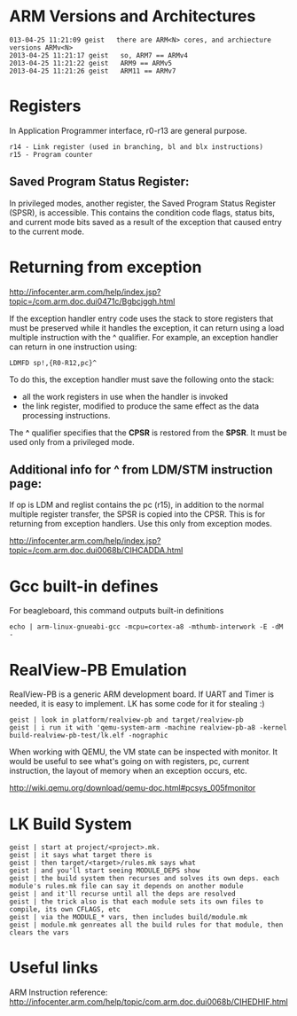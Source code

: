 ARM Versions and Architectures
===============================

    013-04-25 11:21:09 geist   there are ARM<N> cores, and archiecture
    versions ARMv<N>
    2013-04-25 11:21:17 geist   so, ARM7 == ARMv4
    2013-04-25 11:21:22 geist   ARM9 == ARMv5
    2013-04-25 11:21:26 geist   ARM11 == ARMv7

Registers
=========
In Application Programmer interface, r0-r13 are general purpose.

    r14 - Link register (used in branching, bl and blx instructions)
    r15 - Program counter

Saved Program Status Register:
------------------------------
In privileged modes, another register, the Saved Program Status Register
(SPSR), is accessible. This contains the condition code flags, status
bits, and current mode bits saved as a result of the exception that
caused entry to the current mode.

Returning from exception
========================
http://infocenter.arm.com/help/index.jsp?topic=/com.arm.doc.dui0471c/Bgbcjggh.html

If the exception handler entry code uses the stack to store registers
that must be preserved while it handles the exception, it can return
using a load multiple instruction with the ^ qualifier. For example, an
exception handler can return in one instruction using:

    LDMFD sp!,{R0-R12,pc}^

To do this, the exception handler must save the following onto the
stack:
* all the work registers in use when the handler is invoked
* the link register, modified to produce the same effect as the data processing instructions.

The __^__ qualifier specifies that the __CPSR__ is restored from the __SPSR__. It
must be used only from a privileged mode.

Additional info for ^ from LDM/STM instruction page:
----------------------------------------------------
If op is LDM and reglist contains the pc (r15), in addition to the
normal multiple register transfer, the SPSR is copied into the CPSR.
This is for returning from exception handlers. Use this only from
exception modes.

http://infocenter.arm.com/help/index.jsp?topic=/com.arm.doc.dui0068b/CIHCADDA.html

Gcc built-in defines
====================
For beagleboard, this command outputs built-in definitions

    echo | arm-linux-gnueabi-gcc -mcpu=cortex-a8 -mthumb-interwork -E -dM -

RealView-PB Emulation
=====================
RealView-PB is a generic ARM development board. If UART and Timer is needed, it
is easy to implement. LK has some code for it for stealing :)

    geist | look in platform/realview-pb and target/realview-pb
    geist | i run it with 'qemu-system-arm -machine realview-pb-a8 -kernel
    build-realview-pb-test/lk.elf -nographic

When working with QEMU, the VM state can be inspected with monitor. It would be
useful to see what's going on with registers, pc, current instruction, the
layout of memory when an exception occurs, etc.

http://wiki.qemu.org/download/qemu-doc.html#pcsys_005fmonitor

LK Build System
===============

    geist | start at project/<project>.mk.
    geist | it says what target there is
    geist | then target/<target>/rules.mk says what
    geist | and you'll start seeing MODULE_DEPS show
    geist | the build system then recurses and solves its own deps. each
    module's rules.mk file can say it depends on another module
    geist | and it'll recurse until all the deps are resolved
    geist | the trick also is that each module sets its own files to
    compile, its own CFLAGS, etc
    geist | via the MODULE_* vars, then includes build/module.mk
    geist | module.mk genreates all the build rules for that module, then
    clears the vars

Useful links
============
ARM Instruction reference:
http://infocenter.arm.com/help/topic/com.arm.doc.dui0068b/CIHEDHIF.html

